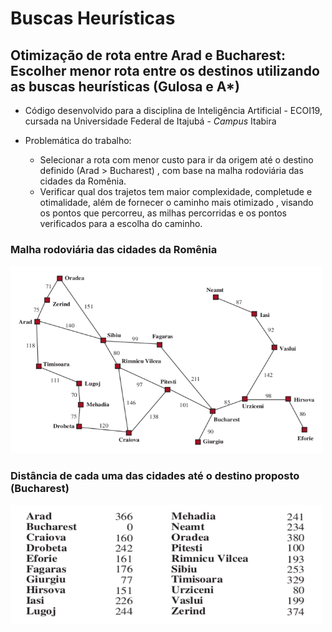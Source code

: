 # Buscas Heurísticas

## Otimização de rota entre Arad e Bucharest: Escolher menor rota entre os destinos utilizando as buscas heurísticas (Gulosa e A*)


* Código desenvolvido para a disciplina de Inteligência Artificial - ECOI19, cursada na Universidade Federal de Itajubá - _Campus_ Itabira

* Problemática do trabalho:
    * Selecionar a rota com menor custo para ir da origem até o destino definido (Arad > Bucharest) , com base na malha rodoviária das cidades da Romênia.
    * Verificar qual dos trajetos tem maior complexidade, completude e otimalidade, além de fornecer o caminho mais otimizado , visando os pontos que percorreu, as milhas percorridas e os pontos verificados para a escolha do caminho.

### Malha rodoviária das cidades da Romênia

<img src="RoteiraSimplificado.png" alt="Texto Alternativo" width="500" height="300">

### Distância de cada uma das cidades até o destino proposto (Bucharest)

<img src="ListadeCidades.png" alt="Texto Alternativo" width="500" height="190">
